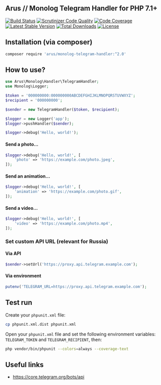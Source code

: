 ## Arus // Monolog Telegram Handler for PHP 7.1+

[![Build Status](https://scrutinizer-ci.com/g/autorusltd/monolog-telegram-handler/badges/build.png?b=master)](https://scrutinizer-ci.com/g/autorusltd/monolog-telegram-handler/build-status/master)
[![Scrutinizer Code Quality](https://scrutinizer-ci.com/g/autorusltd/monolog-telegram-handler/badges/quality-score.png?b=master)](https://scrutinizer-ci.com/g/autorusltd/monolog-telegram-handler/?branch=master)
[![Code Coverage](https://scrutinizer-ci.com/g/autorusltd/monolog-telegram-handler/badges/coverage.png?b=master)](https://scrutinizer-ci.com/g/autorusltd/monolog-telegram-handler/?branch=master)
[![Latest Stable Version](https://poser.pugx.org/arus/monolog-telegram-handler/v/stable)](https://packagist.org/packages/arus/monolog-telegram-handler)
[![Total Downloads](https://poser.pugx.org/arus/monolog-telegram-handler/downloads)](https://packagist.org/packages/arus/monolog-telegram-handler)
[![License](https://poser.pugx.org/arus/monolog-telegram-handler/license)](https://packagist.org/packages/arus/monolog-telegram-handler)

## Installation (via composer)

```bash
composer require 'arus/monolog-telegram-handler:^2.0'
```

## How to use?

```php
use Arus\Monolog\Handler\TelegramHandler;
use Monolog\Logger;

$token = '000000000:000000000ABCDEFGHIJKLMNOPQRSTUVWXYZ';
$recipient = '000000000';

$sender = new TelegramHandler($token, $recipient);

$logger = new Logger('app');
$logger->pushHandler($sender);

$logger->debug('Hello, world!');
```

#### Send a photo...

```php
$logger->debug('Hello, world!', [
    'photo' => 'https://example.com/photo.jpeg',
]);
```

#### Send an animation...

```php
$logger->debug('Hello, world!', [
    'animation' => 'https://example.com/photo.gif',
]);
```

#### Send a video...

```php
$logger->debug('Hello, world!', [
    'video' => 'https://example.com/photo.mp4',
]);
```

### Set custom API URL (relevant for Russia)

#### Via API

```php
$sender->setUrl('https://proxy.api.telegram.example.com');
```

#### Via environment

```php
putenv('TELEGRAM_URL=https://proxy.api.telegram.example.com');
```

## Test run

Create your `phpunit.xml` file:

```bash
cp phpunit.xml.dist phpunit.xml
```

Open your `phpunit.xml` file and set the following environment variables: `TELEGRAM_TOKEN` and `TELEGRAM_RECIPIENT`, then:

```bash
php vendor/bin/phpunit --colors=always --coverage-text
```

## Useful links

* https://core.telegram.org/bots/api
